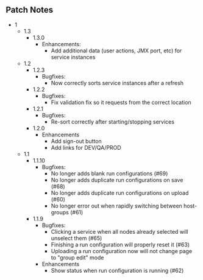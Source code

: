 ## Patch Notes
* 1
    * 1.3
        * 1.3.0
            * Enhancements:
                * Add additional data (user actions, JMX port, etc) for service instances
    * 1.2
        * 1.2.3
            * Bugfixes:
                * Now correctly sorts service instances after a refresh
        * 1.2.2
            * Bugfixes:
                * Fix validation fix so it requests from the correct location
        * 1.2.1
            * Bugfixes:
                * Re-sort correctly after starting/stopping services
        * 1.2.0
            * Enhancements
                * Add sign-out button
                * Add links for DEV/QA/PROD
    * 1.1
        * 1.1.10
            * Bugfixes:
                * No longer adds blank run configurations (#69)
                * No longer adds duplicate run configurations on save (#68)
                * No longer adds duplicate run configurations on upload (#60)
                * No longer error out when rapidly switching between host-groups (#61)
        * 1.1.9
            * Bugfixes:
                * Clicking a service when all nodes already selected will unselect them (#65)
                * Finishing a run configuration will properly reset it (#63)
                * Uploading a run configuration now will not change page to "group edit" mode
            * Enhancements
                * Show status when run configuration is running (#62)
